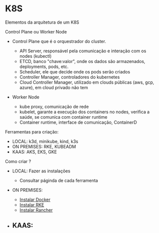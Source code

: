 # K8S

Elementos da arquitetura de um K8S

Control Plane ou Worker Node

- Control Plane que é o orquestrador do cluster.
    - API Server, responsável pela comunicação e interação com os nodes (kubectl)
    - ETCD, banco "chave:valor", onde os dados são armazenados, deployments, pods, etc.
    - Scheduler, ele que decide onde os pods serão criados 
    - Controller Manager, controladores do kubernetes
    - Cloud Controller Manager, utilizado em clouds públicas (aws, gcp, azure), em cloud privado não tem

- Worker Node 
    - kube proxy, comunicação de rede
    - kubelet, garante a execução dos containers no nodes, verifica a saúde, se comunica com container runtime
    - Container runtime, interface de comunicação, ContainerD

Ferramentas para criação: 

- LOCAL: k3d, minikube, kind, k3s
- ON PREMISES: RKE, KUBEADM
- KAAS: AKS, EKS, GKE

Como criar ?

- LOCAL: Fazer as instalações
    - Consultar páginda de cada ferramenta

- ON PREMISES:
    - [Instalar Docker](./docker.md)
    - [Instalar RKE](./rke.md)
    - [Instalar Rancher](./rancher.md)


- KAAS:
    - 

